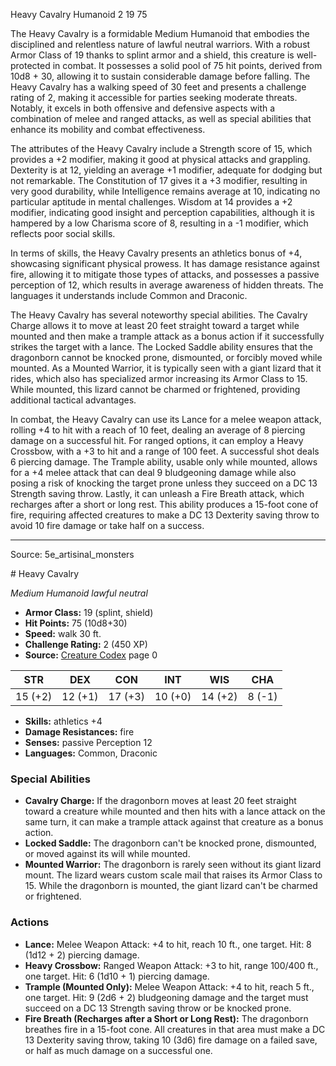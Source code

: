 <MonsterName/>Heavy Cavalry</MonsterName>
<CreatureType/>Humanoid</CreatureType>
<CR/>2</CR>
<AC/>19</AC>
<HP/>75</HP>
<summary>The Heavy Cavalry is a formidable Medium Humanoid that embodies the disciplined and relentless nature of lawful neutral warriors. With a robust Armor Class of 19 thanks to splint armor and a shield, this creature is well-protected in combat. It possesses a solid pool of 75 hit points, derived from 10d8 + 30, allowing it to sustain considerable damage before falling. The Heavy Cavalry has a walking speed of 30 feet and presents a challenge rating of 2, making it accessible for parties seeking moderate threats. Notably, it excels in both offensive and defensive aspects with a combination of melee and ranged attacks, as well as special abilities that enhance its mobility and combat effectiveness.</summary>

<detail>

The attributes of the Heavy Cavalry include a Strength score of 15, which provides a +2 modifier, making it good at physical attacks and grappling. Dexterity is at 12, yielding an average +1 modifier, adequate for dodging but not remarkable. The Constitution of 17 gives it a +3 modifier, resulting in very good durability, while Intelligence remains average at 10, indicating no particular aptitude in mental challenges. Wisdom at 14 provides a +2 modifier, indicating good insight and perception capabilities, although it is hampered by a low Charisma score of 8, resulting in a -1 modifier, which reflects poor social skills.

In terms of skills, the Heavy Cavalry presents an athletics bonus of +4, showcasing significant physical prowess. It has damage resistance against fire, allowing it to mitigate those types of attacks, and possesses a passive perception of 12, which results in average awareness of hidden threats. The languages it understands include Common and Draconic.

The Heavy Cavalry has several noteworthy special abilities. The Cavalry Charge allows it to move at least 20 feet straight toward a target while mounted and then make a trample attack as a bonus action if it successfully strikes the target with a lance. The Locked Saddle ability ensures that the dragonborn cannot be knocked prone, dismounted, or forcibly moved while mounted. As a Mounted Warrior, it is typically seen with a giant lizard that it rides, which also has specialized armor increasing its Armor Class to 15. While mounted, this lizard cannot be charmed or frightened, providing additional tactical advantages.

In combat, the Heavy Cavalry can use its Lance for a melee weapon attack, rolling +4 to hit with a reach of 10 feet, dealing an average of 8 piercing damage on a successful hit. For ranged options, it can employ a Heavy Crossbow, with a +3 to hit and a range of 100 feet. A successful shot deals 6 piercing damage. The Trample ability, usable only while mounted, allows for a +4 melee attack that can deal 9 bludgeoning damage while also posing a risk of knocking the target prone unless they succeed on a DC 13 Strength saving throw. Lastly, it can unleash a Fire Breath attack, which recharges after a short or long rest. This ability produces a 15-foot cone of fire, requiring affected creatures to make a DC 13 Dexterity saving throw to avoid 10 fire damage or take half on a success.</detail>



---

Source: 5e_artisinal_monsters

<statblock>
# Heavy Cavalry

*Medium* *Humanoid* *lawful neutral*

- **Armor Class:** 19 (splint, shield)
- **Hit Points:** 75 (10d8+30)
- **Speed:** walk 30 ft.
- **Challenge Rating:** 2 (450 XP)
- **Source:** [Creature Codex](https://koboldpress.com/kpstore/product/creature-codex-for-5th-edition-dnd) page 0

| STR | DEX | CON | INT | WIS | CHA |
| --- | --- | --- | --- | --- | --- |
| 15 (+2) | 12 (+1) | 17 (+3) | 10 (+0) | 14 (+2) | 8 (-1) |

- **Skills:** athletics +4
- **Damage Resistances:** fire
- **Senses:** passive Perception 12
- **Languages:** Common, Draconic

### Special Abilities

- **Cavalry Charge:** If the dragonborn moves at least 20 feet straight toward a creature while mounted and then hits with a lance attack on the same turn, it can make a trample attack against that creature as a bonus action.
- **Locked Saddle:** The dragonborn can't be knocked prone, dismounted, or moved against its will while mounted.
- **Mounted Warrior:** The dragonborn is rarely seen without its giant lizard mount. The lizard wears custom scale mail that raises its Armor Class to 15. While the dragonborn is mounted, the giant lizard can't be charmed or frightened.

### Actions

- **Lance:** Melee Weapon Attack: +4 to hit, reach 10 ft., one target. Hit: 8 (1d12 + 2) piercing damage.
- **Heavy Crossbow:** Ranged Weapon Attack: +3 to hit, range 100/400 ft., one target. Hit: 6 (1d10 + 1) piercing damage.
- **Trample (Mounted Only):** Melee Weapon Attack: +4 to hit, reach 5 ft., one target. Hit: 9 (2d6 + 2) bludgeoning damage and the target must succeed on a DC 13 Strength saving throw or be knocked prone.
- **Fire Breath (Recharges after a Short or Long Rest):** The dragonborn breathes fire in a 15-foot cone. All creatures in that area must make a DC 13 Dexterity saving throw, taking 10 (3d6) fire damage on a failed save, or half as much damage on a successful one.


</statblock>


